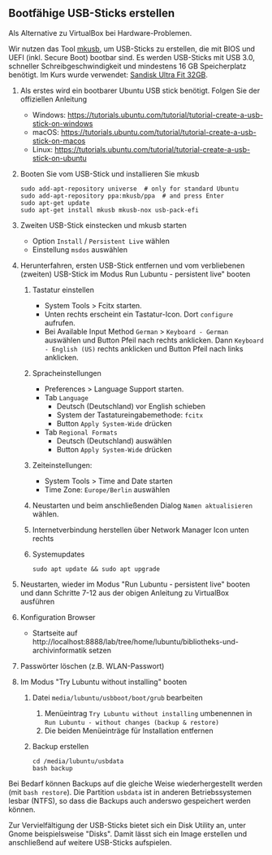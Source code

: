 ## Bootfähige USB-Sticks erstellen

Als Alternative zu VirtualBox bei Hardware-Problemen.

Wir nutzen das Tool [mkusb](https://help.ubuntu.com/community/mkusb), um USB-Sticks zu erstellen, die mit BIOS und UEFI (inkl. Secure Boot) bootbar sind. Es werden USB-Sticks mit USB 3.0, schneller Schreibgeschwindigkeit und mindestens 16 GB Speicherplatz benötigt. Im Kurs wurde verwendet: [Sandisk Ultra Fit 32GB](https://www.idealo.de/preisvergleich/OffersOfProduct/4524027_-ultra-fit-32gb-sandisk.html).

1. Als erstes wird ein bootbarer Ubuntu USB stick benötigt. Folgen Sie der offiziellen Anleitung

   - Windows: https://tutorials.ubuntu.com/tutorial/tutorial-create-a-usb-stick-on-windows
   - macOS: https://tutorials.ubuntu.com/tutorial/tutorial-create-a-usb-stick-on-macos
   - Linux: https://tutorials.ubuntu.com/tutorial/tutorial-create-a-usb-stick-on-ubuntu

2. Booten Sie vom USB-Stick und installieren Sie mkusb

   ```
   sudo add-apt-repository universe  # only for standard Ubuntu
   sudo add-apt-repository ppa:mkusb/ppa  # and press Enter
   sudo apt-get update
   sudo apt-get install mkusb mkusb-nox usb-pack-efi
   ```

3. Zweiten USB-Stick einstecken und mkusb starten

   - Option `Install` / `Persistent Live` wählen
   - Einstellung `msdos` auswählen

4. Herunterfahren, ersten USB-Stick entfernen und vom verbliebenen (zweiten) USB-Stick im Modus Run Lubuntu - persistent live" booten

   1. Tastatur einstellen

      - System Tools > Fcitx starten.
      - Unten rechts erscheint ein Tastatur-Icon. Dort `configure` aufrufen.
      - Bei Available Input Method `German` > `Keyboard - German` auswählen und Button Pfeil nach rechts anklicken. Dann `Keyboard - English (US)` rechts anklicken und Button Pfeil nach links anklicken.

   2. Spracheinstellungen

      - Preferences > Language Support starten.
      - Tab `Language`
        - Deutsch (Deutschland) vor English schieben
        - System der Tastatureingabemethode: `fcitx`
        - Button `Apply System-Wide` drücken
      - Tab `Regional Formats` 
        - Deutsch (Deutschland) auswählen
        - Button  `Apply System-Wide` drücken

   3. Zeiteinstellungen:

      - System Tools > Time and Date starten
      - Time Zone: `Europe/Berlin` auswählen

   4. Neustarten und beim anschließenden Dialog `Namen aktualisieren` wählen.

   5. Internetverbindung herstellen über Network Manager Icon unten rechts

   6. Systemupdates

      ```
      sudo apt update && sudo apt upgrade
      ```

5. Neustarten, wieder im Modus "Run Lubuntu - persistent live" booten und dann Schritte 7-12 aus der obigen Anleitung zu VirtualBox ausführen

6. Konfiguration Browser

   - Startseite auf http://localhost:8888/lab/tree/home/lubuntu/bibliotheks-und-archivinformatik setzen

7. Passwörter löschen (z.B. WLAN-Passwort)

8. Im Modus "Try Lubuntu without installing" booten

   1. Datei `media/lubuntu/usbboot/boot/grub` bearbeiten

      1. Menüeintrag `Try Lubuntu without installing` umbenennen in `Run Lubuntu - without changes (backup & restore)`
      2. Die beiden Menüeinträge für Installation entfernen

   2. Backup erstellen

      ```
      cd /media/lubuntu/usbdata
      bash backup
      ```

Bei Bedarf können Backups auf die gleiche Weise wiederhergestellt werden (mit `bash restore`). Die Partition `usbdata` ist in anderen Betriebssystemen lesbar (NTFS), so dass die Backups auch anderswo gespeichert werden können.

Zur Vervielfältigung der USB-Sticks bietet sich ein Disk Utility an, unter Gnome beispielsweise "Disks". Damit lässt sich ein Image erstellen und anschließend auf weitere USB-Sticks aufspielen.